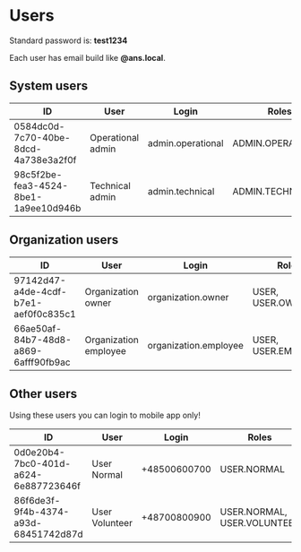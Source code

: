 # Users

Standard password is: **test1234**

Each user has email build like **<login>@ans.local**.

## System users

| ID                                   | User              | Login             | Roles             |
|--------------------------------------|-------------------|-------------------|-------------------|
| 0584dc0d-7c70-40be-8dcd-4a738e3a2f0f | Operational admin | admin.operational | ADMIN.OPERATIONAL |
| 98c5f2be-fea3-4524-8be1-1a9ee10d946b | Technical admin   | admin.technical   | ADMIN.TECHNICAL   |

## Organization users

| ID                                   | User                  | Login                 | Roles               |
|--------------------------------------|-----------------------|-----------------------|---------------------|
| 97142d47-a4de-4cdf-b7e1-aef0f0c835c1 | Organization owner    | organization.owner    | USER, USER.OWNER    |
| 66ae50af-84b7-48d8-a869-6afff90fb9ac | Organization employee | organization.employee | USER, USER.EMPLOYEE |

## Other users

Using these users you can login to mobile app only!

| ID                                   | User           | Login        | Roles                       |
|--------------------------------------|----------------|--------------|-----------------------------|
| 0d0e20b4-7bc0-401d-a624-6e887723646f | User Normal    | +48500600700 | USER.NORMAL                 |
| 86f6de3f-9f4b-4374-a93d-68451742d87d | User Volunteer | +48700800900 | USER.NORMAL, USER.VOLUNTEER |
